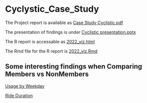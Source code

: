 # Cyclystic_Case_Study

The Project report is available as [Case Study Cyclistic.pdf](https://github.com/AlexanderFastner/Cyclystic_Case_Study/blob/main/2022_viz.html)

The presentation of findings is under [Cyclistic presentation.pptx](https://github.com/AlexanderFastner/Cyclystic_Case_Study/blob/main/Cyclistic-presentation.pptx)

The R report is accessable as [2022_viz.html](https://github.com/AlexanderFastner/Cyclystic_Case_Study/blob/main/2022_viz.html)

The Rmd file for the R report is [2022_viz.Rmd](https://github.com/AlexanderFastner/Cyclystic_Case_Study/blob/main/2022_viz.Rmd)

## Some interesting findings when Comparing Members vs NonMembers

[Usage by Weekday](https://github.com/AlexanderFastner/Cyclystic_Case_Study/blob/main/Images/compared_stacked_bar.png)  

[Ride Duration](https://github.com/AlexanderFastner/Cyclystic_Case_Study/blob/main/Images/ride_duration_distribution.png)